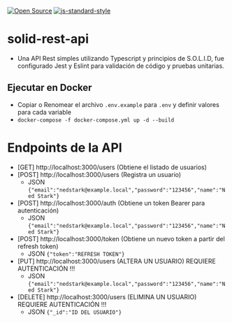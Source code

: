 [![Open Source](https://img.shields.io/conda/l/conda-forge/setuptools)](https://opensource.org/)
[![js-standard-style](https://img.shields.io/badge/code%20style-standard-brightgreen.svg)](http://standardjs.com)

# solid-rest-api
- Una API Rest simples utilizando Typescript y principios de S.O.L.I.D, fue configurado Jest y Eslint para validación de código y pruebas unitarias.

## Ejecutar en Docker
- Copiar o Renomear el archivo `.env.example` para `.env` y definir valores para cada variable
- `docker-compose -f docker-compose.yml up -d --build`

# Endpoints de la API
- [GET] http://localhost:3000/users (Obtiene el listado de usuarios)
- [POST] http://localhost:3000/users (Registra un usuario)
  - JSON `{"email":"nedstark@example.local","password":"123456","name":"Ned Stark"}`
- [POST] http://localhost:3000/auth (Obtiene un token Bearer para autenticación)
  - JSON `{"email":"nedstark@example.local","password":"123456","name":"Ned Stark"}`
- [POST] http://localhost:3000/token (Obtiene un nuevo token a partir del refresh token)
  - JSON `{"token":"REFRESH TOKEN"}`
- [PUT] http://localhost:3000/users (ALTERA UN USUARIO) REQUIERE AUTENTICACIÓN !!!
  - JSON `{"email":"nedstark@example.local","password":"123456","name":"Ned Stark"}`
- [DELETE] http://localhost:3000/users (ELIMINA UN USUARIO) REQUIERE AUTENTICACIÓN !!!
  - JSON `{"_id":"ID DEL USUARIO"}`
